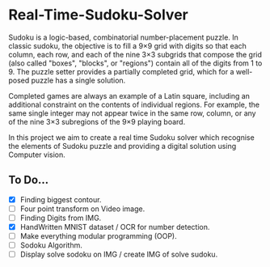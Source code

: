 # Real-Time-Sudoku-Solver

Sudoku is a logic-based, combinatorial number-placement puzzle. In classic sudoku, the objective is to fill a 9×9 grid with digits so that each column, each row, and each of the nine 3×3 subgrids that compose the grid (also called "boxes", "blocks", or "regions") contain all of the digits from 1 to 9. The puzzle setter provides a partially completed grid, which for a well-posed puzzle has a single solution.

Completed games are always an example of a Latin square, including an additional constraint on the contents of individual regions. For example, the same single integer may not appear twice in the same row, column, or any of the nine 3×3 subregions of the 9×9 playing board.

In this project we aim to create a real time Sudoku solver which recognise the elements of Sudoku puzzle and providing a digital solution using Computer vision.

## To Do...
- [X] Finding biggest contour.
- [ ] Four point transform on Video image.
- [ ] Finding Digits from IMG. 
- [X] HandWritten MNIST dataset / OCR for number detection. 
- [ ] Make everything modular programming (OOP).
- [ ] Sodoku Algorithm.
- [ ] Display solve sodoku on IMG / create IMG of solve sudoku.
